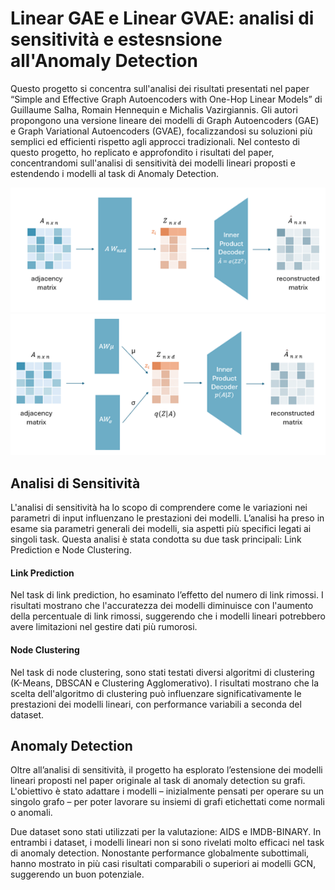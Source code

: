 # Linear GAE e Linear GVAE: analisi di sensitività e estesnsione all'Anomaly Detection 

Questo progetto si concentra sull'analisi dei risultati presentati nel paper “Simple and Effective Graph Autoencoders with One-Hop Linear Models” di Guillaume Salha, Romain Hennequin e Michalis Vazirgiannis. Gli autori propongono una versione lineare dei modelli di Graph Autoencoders (GAE) e Graph Variational Autoencoders (GVAE), focalizzandosi su soluzioni più semplici ed efficienti rispetto agli approcci tradizionali. Nel contesto di questo progetto, ho replicato e approfondito i risultati del paper, concentrandomi sull'analisi di sensitività dei modelli lineari proposti e estendendo i modelli al task di Anomaly Detection.

![Linear GAE](images/linearGAE.png)  
![Linear GVAE](images/linearGVAE.png)

## Analisi di Sensitività
L'analisi di sensitività ha lo scopo di comprendere come le variazioni nei parametri di input influenzano le prestazioni dei modelli. L’analisi ha preso in esame sia parametri generali dei modelli, sia aspetti più specifici legati ai singoli task. Questa analisi è stata condotta su due task principali: Link Prediction e Node Clustering. 

#### Link Prediction
Nel task di link prediction, ho esaminato l’effetto del numero di link rimossi. I risultati mostrano che l'accuratezza dei modelli diminuisce con l'aumento della percentuale di link rimossi, suggerendo che i modelli lineari potrebbero avere limitazioni nel gestire dati più rumorosi.

#### Node Clustering
Nel task di node clustering, sono stati testati diversi algoritmi di clustering (K-Means, DBSCAN e Clustering Agglomerativo). I risultati mostrano che la scelta dell'algoritmo di clustering può influenzare significativamente le prestazioni dei modelli lineari, con performance variabili a seconda del dataset.

## Anomaly Detection
Oltre all’analisi di sensitività, il progetto ha esplorato l’estensione dei modelli lineari proposti nel paper originale al task di anomaly detection su grafi. L'obiettivo è stato adattare i modelli – inizialmente pensati per operare su un singolo grafo – per poter lavorare su insiemi di grafi etichettati come normali o anomali.  

Due dataset sono stati utilizzati per la valutazione: AIDS e IMDB-BINARY. In entrambi i dataset, i modelli lineari non si sono rivelati molto efficaci nel task di anomaly detection. Nonostante performance globalmente subottimali, hanno mostrato in più casi risultati comparabili o superiori ai modelli GCN, suggerendo un buon potenziale.